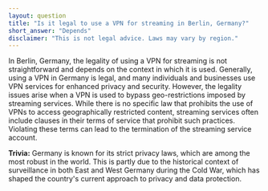```yaml
---
layout: question
title: "Is it legal to use a VPN for streaming in Berlin, Germany?"
short_answer: "Depends"
disclaimer: "This is not legal advice. Laws may vary by region."
---
```


In Berlin, Germany, the legality of using a VPN for streaming is not straightforward and depends on the context in which it is used. Generally, using a VPN in Germany is legal, and many individuals and businesses use VPN services for enhanced privacy and security. However, the legality issues arise when a VPN is used to bypass geo-restrictions imposed by streaming services. While there is no specific law that prohibits the use of VPNs to access geographically restricted content, streaming services often include clauses in their terms of service that prohibit such practices. Violating these terms can lead to the termination of the streaming service account.

**Trivia:** Germany is known for its strict privacy laws, which are among the most robust in the world. This is partly due to the historical context of surveillance in both East and West Germany during the Cold War, which has shaped the country's current approach to privacy and data protection.
